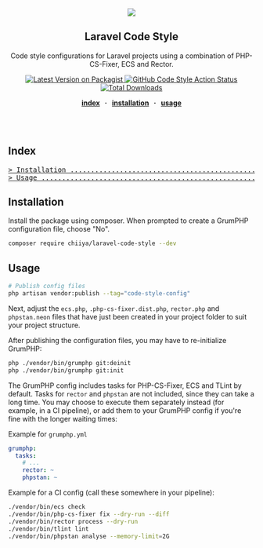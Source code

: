<br />
<div align="center">
  <p align="center">
    <a href="https://php.net/" target="_blank"><img src="https://img.shields.io/badge/php-%3E%3D%208.1-8892BF.svg"></a>
  </p>

  <strong>
    <h2 align="center">Laravel Code Style</h2>
  </strong>

  <p align="center">
      Code style configurations for Laravel projects using a combination of PHP-CS-Fixer, ECS and Rector. 
  </p>

  <a href="https://packagist.org/packages/chiiya/laravel-code-style">
    <img src="https://img.shields.io/packagist/v/chiiya/laravel-code-style.svg?style=flat-square" alt="Latest Version on Packagist">
  </a>
  <a href="https://github.com/chiiya/laravel-code-style/actions?query=workflow%3Alint+branch%3Amaster">
    <img src="https://img.shields.io/github/workflow/status/chiiya/laravel-code-style/lint?label=code%20style" alt="GitHub Code Style Action Status">
  </a>
  <a href="https://packagist.org/packages/chiiya/laravel-code-style">
    <img src="https://img.shields.io/packagist/dt/chiiya/laravel-code-style.svg?style=flat-square" alt="Total Downloads">
  </a>

  <p align="center">
    <strong>
    <a href="#index">index</a>
    &nbsp; &middot; &nbsp;
    <a href="#installation">installation</a>
    &nbsp; &middot; &nbsp;
    <a href="#usage">usage</a>
    </strong>
  </p>

  <br>
</div>
<br />

## Index

<pre>
<a href="#installation"
>> Installation ..................................................................... </a>
<a href="#usage"
>> Usage ............................................................................ </a>
</pre>

## Installation

Install the package using composer. When prompted to create a GrumPHP configuration file, choose "No".

```bash
composer require chiiya/laravel-code-style --dev
```

## Usage

```bash
# Publish config files
php artisan vendor:publish --tag="code-style-config"
```

Next, adjust the `ecs.php`, `.php-cs-fixer.dist.php`, `rector.php` and `phpstan.neon` files 
that have just been created in your project folder to suit your project structure.

After publishing the configuration files, you may have to re-initialize GrumPHP:

```bash
php ./vendor/bin/grumphp git:deinit
php ./vendor/bin/grumphp git:init
```

The GrumPHP config includes tasks for PHP-CS-Fixer, ECS and TLint by default. Tasks for `rector`
and `phpstan` are not included, since they can take a long time. You may choose to execute them
separately instead (for example, in a CI pipeline), or add them to your GrumPHP config if you're 
fine with the longer waiting times:

Example for `grumphp.yml`
```yaml
grumphp:
  tasks:
    # ...
    rector: ~
    phpstan: ~
```

Example for a CI config (call these somewhere in your pipeline):

```bash
./vendor/bin/ecs check
./vendor/bin/php-cs-fixer fix --dry-run --diff
./vendor/bin/rector process --dry-run
./vendor/bin/tlint lint
./vendor/bin/phpstan analyse --memory-limit=2G
```
